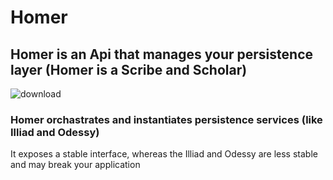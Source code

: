 # Homer
## Homer is an Api that manages your persistence layer (Homer is a Scribe and Scholar)
![download](https://user-images.githubusercontent.com/107733608/174743369-b4d7f2a3-4874-4df9-afa0-a8197806d928.jpg)
### Homer orchastrates and instantiates persistence services (like Illiad and Odessy) 
It exposes a stable interface, whereas the Illiad and Odessy are less stable and may break your application

